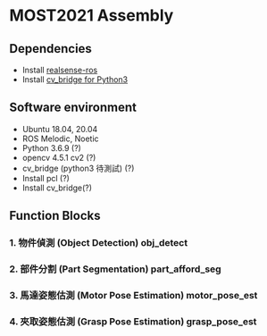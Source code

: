 # MOST2021 Assembly

## Dependencies
* Install [realsense-ros](https://github.com/IntelRealSense/realsense-ros)
* Install [cv_bridge for Python3]()

## Software environment
* Ubuntu 18.04, 20.04
* ROS Melodic, Noetic
* Python 3.6.9 (?)
* opencv 4.5.1 cv2 (?)
* cv_bridge (python3 待測試) (?)
* Install pcl (?)
* Install cv_bridge(?)

## Function Blocks
### 1. 物件偵測 (Object Detection) obj_detect
### 2. 部件分割 (Part Segmentation) part_afford_seg
### 3. 馬達姿態估測 (Motor Pose Estimation) motor_pose_est
### 4. 夾取姿態估測 (Grasp Pose Estimation) grasp_pose_est